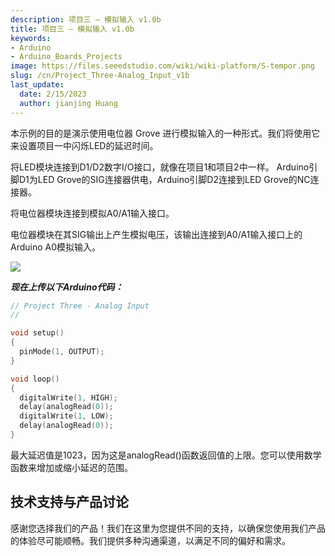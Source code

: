 ```yaml
---
description: 项目三 – 模拟输入 v1.0b
title: 项目三 – 模拟输入 v1.0b
keywords:
- Arduino
- Arduino_Boards_Projects
image: https://files.seeedstudio.com/wiki/wiki-platform/S-tempor.png
slug: /cn/Project_Three-Analog_Input_v1b
last_update:
  date: 2/15/2023
  author: jianjing Huang
---
```

<!-- ---
name: Project Three – Analog Input v1.0b
category: Tutorial
oldwikiname:  Project Three – Analog Input v1.0b
prodimagename:
surveyurl: https://www.research.net/r/Project_Three-Analog_Input_v1b
--- -->

本示例的目的是演示使用电位器 Grove 进行模拟输入的一种形式。我们将使用它来设置项目一中闪烁LED的延迟时间。

将LED模块连接到D1/D2数字I/O接口，就像在项目1和项目2中一样。
Arduino引脚D1为LED Grove的SIG连接器供电，Arduino引脚D2连接到LED Grove的NC连接器。

将电位器模块连接到模拟A0/A1输入接口。

电位器模块在其SIG输出上产生模拟电压，该输出连接到A0/A1输入接口上的Arduino A0模拟输入。

![](https://files.seeedstudio.com/wiki/Project_Three-Analog_Input_v1b/img/Analog_Input_v1.0b.jpg)

_**现在上传以下Arduino代码：**_

```cpp
// Project Three - Analog Input
//

void setup()
{
  pinMode(1, OUTPUT);
}

void loop()
{
  digitalWrite(1, HIGH);
  delay(analogRead(0));
  digitalWrite(1, LOW);
  delay(analogRead(0));
}
```

最大延迟值是1023，因为这是analogRead()函数返回值的上限。您可以使用数学函数来增加或缩小延迟的范围。

## 技术支持与产品讨论

感谢您选择我们的产品！我们在这里为您提供不同的支持，以确保您使用我们产品的体验尽可能顺畅。我们提供多种沟通渠道，以满足不同的偏好和需求。

<div class="button_tech_support_container">
<a href="https://forum.seeedstudio.com/" class="button_forum"></a> 
<a href="https://www.seeedstudio.com/contacts" class="button_email"></a>
</div>

<div class="button_tech_support_container">
<a href="https://discord.gg/eWkprNDMU7" class="button_discord"></a> 
<a href="https://github.com/Seeed-Studio/wiki-documents/discussions/69" class="button_discussion"></a>
</div>